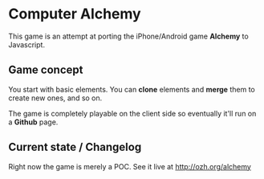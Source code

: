 # Computer Alchemy

This game is an attempt at porting the iPhone/Android game **Alchemy** to Javascript.

## Game concept

You start with basic elements. You can **clone** elements and **merge** them to create new ones, and so on.

The game is completely playable on the client side so eventually it'll run on a **Github** page.

## Current state / Changelog

Right now the game is merely a POC. See it live at http://ozh.org/alchemy

